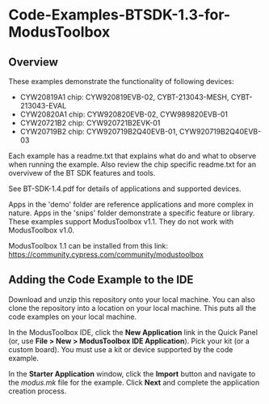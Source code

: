 # Code-Examples-BTSDK-1.3-for-ModusToolbox

## Overview
These examples demonstrate the functionality of following devices:

- CYW20819A1 chip: CYW920819EVB-02, CYBT-213043-MESH, CYBT-213043-EVAL
- CYW20820A1 chip: CYW920820EVB-02, CYW989820EVB-01
- CYW20721B2 chip: CYW920721B2EVK-01
- CYW20719B2 chip: CYW920719B2Q40EVB-01, CYW920719B2Q40EVB-03

Each example has a readme.txt that explains what do and what to observe when running the example. Also review the chip specific readme.txt for an overvivew of the BT SDK features and tools.

See BT-SDK-1.4.pdf for details of applications and supported devices.

Apps in the 'demo' folder are reference applications and more complex in nature. Apps in the 'snips' folder demonstrate a specific feature or library. These examples support ModusToolbox v1.1. They do not work with ModusToolbox v1.0.

ModusToolbox 1.1 can be installed from this link: https://community.cypress.com/community/modustoolbox

## Adding the Code Example to the IDE

Download and unzip this repository onto your local machine. You can also clone the repository into a location on your local machine. This puts all the code examples on your local machine.

In the ModusToolbox IDE, click the **New Application** link in the Quick Panel (or, use **File > New > ModusToolbox IDE Application**). Pick your kit (or a custom board). You must use a kit or device supported by the code example.

In the **Starter Application** window, click the **Import** button and navigate to the *modus.mk* file for the example. Click **Next** and complete the application creation process.
